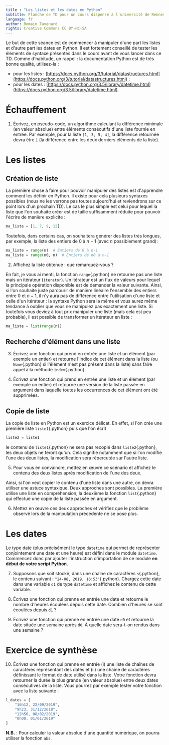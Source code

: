 ```yaml
---
title : "Les listes et les dates en Python"
subtitle: Planche de TD pour un cours dispensé à l'université de Rennes 2
language: fr
author: Romain Tavenard
rights: Creative Commons CC BY-NC-SA
---
```


Le but de cette séance est de commencer à manipuler d'une part les listes et d'autre part les dates en Python.
Il est fortement conseillé de tester les éléments de syntaxe présentés dans le cours avant de vous lancer dans ce TD.
Comme d'habitude, un rappel : la documentation Python est de très bonne qualité, utilisez-la :

* pour les listes : [https://docs.python.org/3/tutorial/datastructures.html](https://docs.python.org/3/tutorial/datastructures.html) ;
* pour les dates : [https://docs.python.org/3.5/library/datetime.html](https://docs.python.org/3.5/library/datetime.html).

# Échauffement

1. Écrivez, en pseudo-code, un algorithme calculant la différence minimale (en valeur absolue) entre éléments consécutifs d'une liste fournie en entrée.
Par exemple, pour la liste `[1, 3, 5, 4]`, la différence retournée devra être `1` (la différence entre les deux derniers éléments de la liste).

# Les listes

## Création de liste

La première chose à faire pour pouvoir manipuler des listes est d'apprendre comment les définir en Python.
Il existe pour cela plusieurs syntaxes possibles (nous ne les verrons pas toutes aujourd'hui et reviendrons sur ce point lors d'un prochain TD).
Le cas le plus simple est celui pour lequel la liste que l'on souhaite créer est de taille suffisamment réduite pour pouvoir l'écrire de manière explicite :

```python
ma_liste = [1, 7, 9, 12]
```

Toutefois, dans certains cas, on souhaitera générer des listes très longues, par exemple, la liste des entiers de 0 à $n - 1$ (avec $n$ possiblement grand):

```python
ma_liste = range(n)  # Entiers de 0 à n-1
ma_liste = range(n0, n)  # Entiers de n0 à n-1
```

2. Affichez la liste obtenue : que remarquez-vous ?

En fait, je vous ai menti, la fonction `range`{.python} ne retourne pas une liste mais un itérateur (`iterator`).
Un itérateur est un flux de valeurs pour lequel la principale opération disponible est de demander la valeur suivante.
Ainsi, si l'on souhaite juste parcourir de manière linéaire l'ensemble des entiers entre 0 et $n - 1$, il n'y aura pas de différence entre l'utilisation d'une liste et celle d'un itérateur : la syntaxe Python sera la même et vous aurez même tendance à oublier que vous ne manipulez pas exactement une liste.
Si toutefois vous deviez à tout prix manipuler une liste (mais cela est peu probable), il est possible de transformer un itérateur en liste :

```python
ma_liste = list(range(n))
```

## Recherche d'élément dans une liste

3. Écrivez une fonction qui prend en entrée une liste et un élément (par exemple un entier) et retourne l'indice de cet élément dans la liste (ou `None`{.python} si l'élément n'est pas présent dans la liste) sans faire appel à la méthode `index`{.python}.

4. Écrivez une fonction qui prend en entrée une liste et un élément (par exemple un entier) et retourne une version de la liste passée en argument dans laquelle toutes les occurrences de cet élément ont été supprimées.

## Copie de liste

La copie de liste en Python est un exercice délicat.
En effet, si l'on crée une première liste `liste1`{.python} puis que l'on écrit
```python
liste2 = liste1
```
le contenu de `liste1`{.python} ne sera pas recopié dans `liste2`{.python}, les deux objets ne feront qu'un.
Cela signifie notamment que si l'on modifie l'une des deux listes, la modification sera répercutée sur l'autre liste.

5. Pour vous en convaincre, mettez en œuvre ce scénario et affichez le contenu des deux listes après modification de l'une des deux.

Ainsi, si l'on veut copier le contenu d'une liste dans une autre, on devra utiliser une astuce syntaxique.
Deux approches sont possibles.
La première utilise une liste en compréhension, la deuxième la fonction `list`{.python} qui effectue une copie de la liste passée en argument.

6. Mettez en œuvre ces deux approches et vérifiez que le problème observé lors de la manipulation précédente ne se pose plus.

# Les dates

Le type date (plus précisément le type `datetime` qui permet de représenter conjointement une date et une heure) est défini dans le module `datetime`.
Commencez donc par ajouter l'instruction d'importation de ce module **en début de votre script Python**.

7. Supposons que soit stocké, dans une chaîne de caractères `s`{.python}, le contenu suivant : `"24-08, 2019, 16:53"`{.python}.
Chargez cette date dans une variable `d1` de type `datetime` et affichez le contenu de cette variable.

8. Écrivez une fonction qui prenne en entrée une date et retourne le nombre d'heures écoulées depuis cette date.
Combien d'heures se sont écoulées depuis `d1` ?

9. Écrivez une fonction qui prenne en entrée une date `d0` et retourne la date située une semaine après `d0`.
À quelle date sera-t-on rendus dans une semaine ?

# Exercice de synthèse

10. Écrivez une fonction qui prenne en entrée (i) une liste de chaînes de caractères représentant des dates et (ii) une chaîne de caractères définissant le format de date utilisé dans la liste.
Votre fonction devra retourner la durée la plus grande (en valeur absolue) entre deux dates consécutives de la liste.
Vous pourrez par exemple tester votre fonction avec la liste suivante :

```python
l_dates = [
    "16h12, 22/09/2019",
    "9h23, 31/12/2018",
    "12h56, 08/02/2019",
    "0h00, 01/01/2019"
]
```

**N.B.** : Pour calculer la valeur absolue d'une quantité numérique, on pourra utiliser la fonction `abs`.
